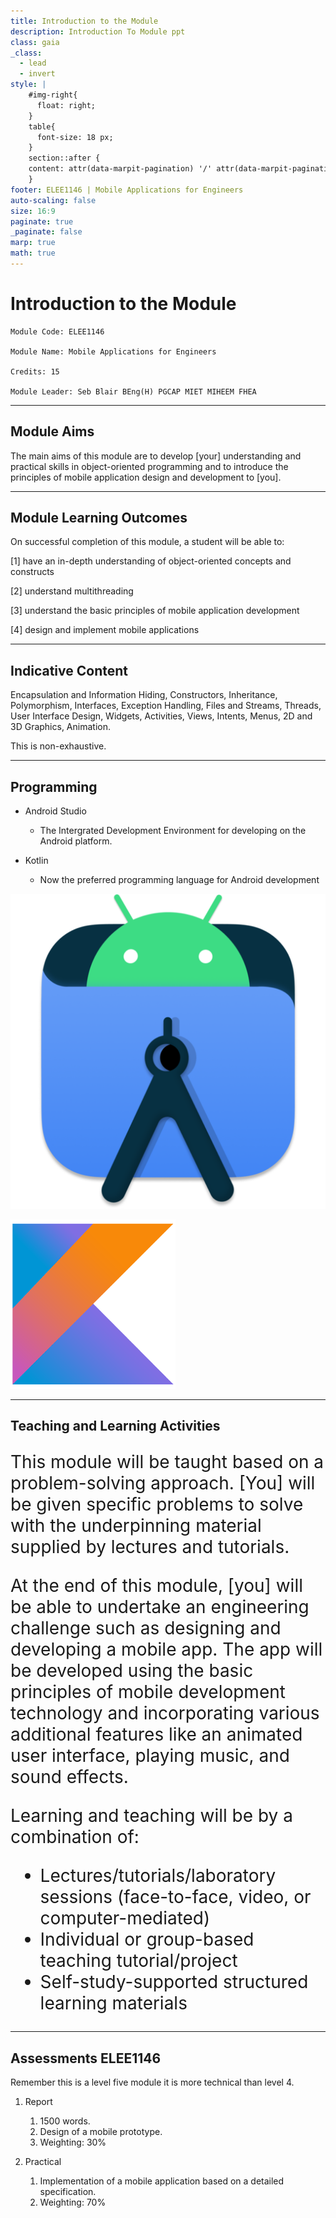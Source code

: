 ```yaml
---
title: Introduction to the Module
description: Introduction To Module ppt
class: gaia
_class:
  - lead
  - invert
style: |
    #img-right{
      float: right;
    }
    table{
      font-size: 18 px;
    }
    section::after {
    content: attr(data-marpit-pagination) '/' attr(data-marpit-pagination-total);
    }
footer: ELEE1146 | Mobile Applications for Engineers
auto-scaling: false
size: 16:9
paginate: true
_paginate: false
marp: true
math: true
---
```


<!-- _footer: ""-->
   
# Introduction to the Module

    Module Code: ELEE1146
    
    Module Name: Mobile Applications for Engineers

    Credits: 15

    Module Leader: Seb Blair BEng(H) PGCAP MIET MIHEEM FHEA

---

## Module Aims

The main aims of this module are to develop [your] understanding and practical skills in object-oriented programming and to introduce the principles of mobile application design and development to [you].

---

## Module Learning Outcomes 

On successful completion of this module, a student will be able to:

[1] have an in-depth understanding of object-oriented concepts and constructs

[2] understand multithreading

[3] understand the basic principles of mobile application development

[4] design and implement mobile applications

---

## Indicative Content

Encapsulation and Information Hiding, Constructors, Inheritance, Polymorphism, Interfaces, Exception Handling, Files and Streams, Threads, User Interface Design, Widgets, Activities, Views, Intents, Menus, 2D and 3D Graphics, Animation.

This is non-exhaustive. 

--- 

## Programming

-  Android Studio
   - The Intergrated Development Environment for developing on the Android platform.


-  Kotlin
   -  Now the preferred programming language for Android development

![bg right:40% 40%](../../figures/android_studio.png)

![bg vertical right:40% 40%](../../figures/kotlin_logo.png)

---

## Teaching and Learning Activities

<div style="font-size:28px">

This module will be taught based on a problem-solving approach. [You] will be given specific problems to solve with the underpinning material supplied by lectures and tutorials.

At the end of this module, [you] will be able to undertake an engineering challenge such as designing and developing a mobile app. The app will be developed using the basic principles of mobile development technology and incorporating various additional features like an animated user interface, playing music, and sound effects.

Learning and teaching will be by a combination of:
- Lectures/tutorials/laboratory sessions (face-to-face, video, or computer-mediated)
- Individual or group-based teaching tutorial/project
- Self-study-supported structured learning materials

</div>

---

## Assessments ELEE1146 
Remember this is a level five module it is more technical than level 4.

1. Report 
   1. 1500 words.
   2. Design of a mobile prototype.
   3. Weighting: 30%

2. Practical 
   1. Implementation of a mobile application based on a detailed specification.
   2. Weighting: 70%